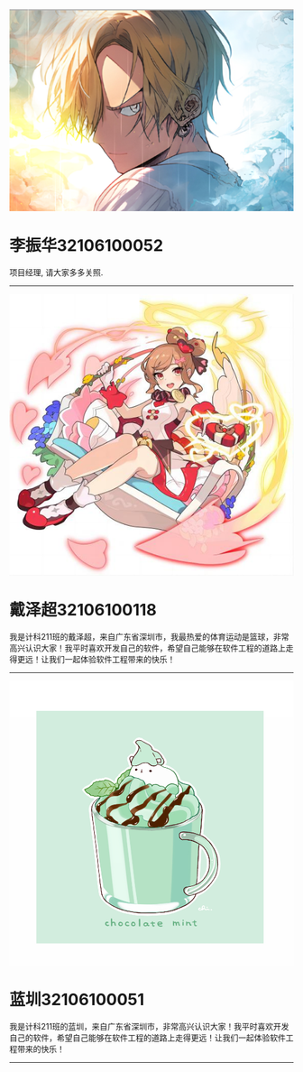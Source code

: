 <img src="img/lzh.png" style="display: block; margin: 0 auto; height:300;">

# 李振华32106100052

项目经理, 请大家多多关照.

---

<img src="img/dzc.png" style="display: block; margin: 0 auto; height:300;">

# 戴泽超32106100118
我是计科211班的戴泽超，来自广东省深圳市，我最热爱的体育运动是篮球，⾮常⾼兴认识⼤家！我平时喜欢开发⾃⼰的软件，希望⾃⼰能够在软件⼯程的道路上⾛得更远！让我们⼀起体验软件⼯程带来的快乐！


---

<img src="img/lz.jpg" style="display: block; margin: 0 auto; height:300;">

# 蓝圳32106100051
我是计科211班的蓝圳，来自广东省深圳市，⾮常⾼兴认识⼤家！我平时喜欢开发⾃⼰的软件，希望⾃⼰能够在软件⼯程的道路上⾛得更远！让我们⼀起体验软件⼯程带来的快乐！


---
